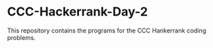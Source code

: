 # CCC-Hackerrank-Day-2
This repository contains the programs for the CCC Hankerrank coding problems.
